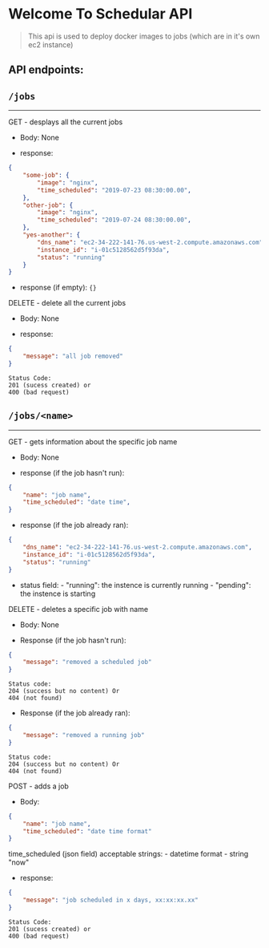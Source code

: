 # Welcome To Schedular API 
> This api is used to deploy docker images to jobs (which are in it's own ec2 instance) 

## API endpoints: 

## `/jobs` 
***
GET - desplays all the current jobs 

* Body: None

* response: 
```json 
{
    "some-job": {
        "image": "nginx",
        "time_scheduled": "2019-07-23 08:30:00.00",
    },
    "other-job": {
        "image": "nginx",
        "time_scheduled": "2019-07-24 08:30:00.00",
    },
    "yes-another": {
        "dns_name": "ec2-34-222-141-76.us-west-2.compute.amazonaws.com",
        "instance_id": "i-01c5128562d5f93da",
        "status": "running"
    }
}
```

* response (if empty): ```{}```

DELETE - delete all the current jobs 

* Body: None

* response: 
```json
{
    "message": "all job removed"
}
```
```
Status Code:
201 (sucess created) or
400 (bad request)
```

## `/jobs/<name>`
***
GET - gets information about the specific job name

* Body: None

* response (if the job hasn't run): 
```json
{
    "name": "job name",
    "time_scheduled": "date time",
}
```
* response (if the job already ran): 
```json
{
    "dns_name": "ec2-34-222-141-76.us-west-2.compute.amazonaws.com",
    "instance_id": "i-01c5128562d5f93da",
    "status": "running"
}
```
- status field:
        - "running": the instence is currently running
        - "pending": the instence is starting

DELETE - deletes a specific job with name 

* Body: None

* Response (if the job hasn't run): 
```json
{
    "message": "removed a scheduled job"
}
```
```
Status code:
204 (success but no content) Or
404 (not found)
```
* Response (if the job already ran): 
```json
{
    "message": "removed a running job"
}
```
```
Status code:
204 (success but no content) Or
404 (not found)
```

POST - adds a job 

* Body: 
```json
{
    "name": "job name",
    "time_scheduled": "date time format"
}
```
time_scheduled (json field) acceptable strings: 
        - datetime format
        - string "now"
* response:
```json
{
    "message": "job scheduled in x days, xx:xx:xx.xx"
}
```
```
Status Code:
201 (sucess created) or
400 (bad request)
```
